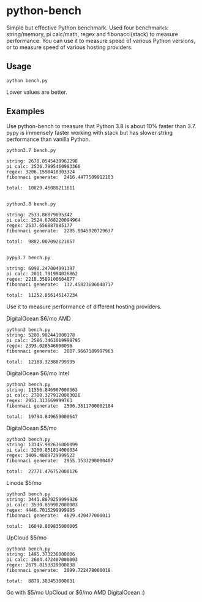 # python-bench
Simple but effective Python benchmark. Used four benchmarks: string/memory, pi calc/math, regex and fibonacci(stack) to measure performance. You can use it to measure speed of various Python versions, or to measure speed of various hosting providers.

## Usage

```
python bench.py
```

Lower values are better.

## Examples

Use python-bench to measure that Python 3.8 is about 10% faster than 3.7. pypy is immensely faster working with stack but has slower string performance than vanilla Python.

```
python3.7 bench.py 

string: 2670.0545439962298
pi calc: 2536.7995460983366
regex: 3206.1590410303324
fibonnaci generate:  2416.4477509912103

total:  10829.46088211611


python3.8 bench.py 

string: 2533.86879095342
pi calc: 2524.6768220094964
regex: 2537.656887085177
fibonnaci generate:  2285.8045920729637

total:  9882.007092121057


pypy3.7 bench.py

string: 6090.247004991397
pi calc: 2811.791994026862
regex: 2218.3589100604877
fibonnaci generate:  132.45823606848717

total:  11252.856145147234

```

Use it to measure performance of different hosting providers.

DigitalOcean $6/mo AMD
```
python3 bench.py 
string: 5200.982441000178
pi calc: 2586.3461019998795
regex: 2393.028546000096
fibonnaci generate:  2007.9667189997963

total:  12188.32380799995
```

DigitalOcean $6/mo Intel
```
python3 bench.py 
string: 11556.846907000363
pi calc: 2780.3279120003026
regex: 2951.313669999763
fibonnaci generate:  2506.3611700002184

total:  19794.849659000647
```

DigitalOcean $5/mo
```
python3 bench.py 
string: 13145.982636000099
pi calc: 3260.851814000034
regex: 3409.4889729999522
fibonnaci generate:  2955.1533290000407

total:  22771.476752000126
```


Linode $5/mo
```
python3 bench.py 
string: 3441.8879259999926
pi calc: 3530.859902000003
regex: 4446.7015299999985
fibonnaci generate:  4629.420477000011

total:  16048.869835000005
```

UpCloud $5/mo
```
python3 bench.py 
string: 1495.373236000006
pi calc: 2604.472407000003
regex: 2679.8153320000038
fibonnaci generate:  2099.722478000018

total:  8879.383453000031
```

Go with $5/mo UpCloud or $6/mo AMD DigitalOcean :)
